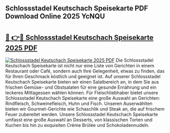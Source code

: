 ## Schlossstadel Keutschach Speisekarte PDF Download Online 2025 YcNQU

# <h2><a href="http://gcd9ya1.nevu.top/?p=Schlossstadel+Keutschach+Speisekarte">🔗 👉🔴 Schlossstadel Keutschach Speisekarte 2025 PDF</a></h2>

[![Schlossstadel Keutschach Speisekarte 2025 PDF](https://i.imgur.com/dBaPXMq.png)](http://gcd9ya1.nevu.top/?p=Schlossstadel+Keutschach+Speisekarte)
Die Schlossstadel Keutschach Speisekarte ist nicht nur eine Liste von Gerichten in einem Restaurant oder Café, sondern auch Ihre Gelegenheit, etwas zu finden, das für Ihren Geschmack köstlich und geeignet ist. Auf unserer Schlossstadel Keutschach Speisekarte bieten wir einen Salatbereich an, in dem Sie aus frischen Gemüse- und Obstsalaten für eine gesunde Ernährung und ein leckeres Mittagessen wählen können. Für Fleischliebhaber bietet unsere Schlossstadel Keutschach Speisekarte eine große Auswahl an Gerichten: Rindfleisch, Schweinefleisch, Huhn und Fisch. Unseren Auserwählten bieten wir Gourmet-Gerichte wie Schaschlik und Steak an, die auf frischem Feuer zubereitet werden. Unsere Schlossstadel Keutschach Speisekarte umfasst eine große Auswahl an Desserts, von klassischen Torten und Kuchen bis hin zu exquisiten Crème Brûlée und Schokoladennudeln.
